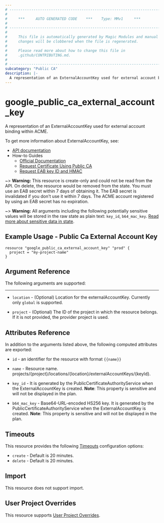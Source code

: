 ```yaml
---
# ----------------------------------------------------------------------------
#
#     ***     AUTO GENERATED CODE    ***    Type: MMv1     ***
#
# ----------------------------------------------------------------------------
#
#     This file is automatically generated by Magic Modules and manual
#     changes will be clobbered when the file is regenerated.
#
#     Please read more about how to change this file in
#     .github/CONTRIBUTING.md.
#
# ----------------------------------------------------------------------------
subcategory: "Public CA"
description: |-
  A representation of an ExternalAccountKey used for external account binding within ACME.
---
```


# google_public_ca_external_account_key

A representation of an ExternalAccountKey used for external account binding within ACME.


To get more information about ExternalAccountKey, see:

* [API documentation](https://cloud.google.com/certificate-manager/docs/reference/public-ca/rest/v1/projects.locations.externalAccountKeys/create)
* How-to Guides
    * [Official Documentation](https://cloud.google.com/certificate-manager/docs/public-ca)
    * [Request Certificate Using Public CA](https://cloud.google.com/certificate-manager/docs/public-ca-tutorial)
    * [Request EAB key ID and HMAC](https://cloud.google.com/certificate-manager/docs/public-ca-tutorial#request-key-hmac)

~> **Warning:** This resource is create-only and could not be read from the API.
On delete, the resource would be removed from the state.
You must use an EAB secret within 7 days of obtaining it.
The EAB secret is invalidated if you don't use it within 7 days.
The ACME account registered by using an EAB secret has no expiration.

~> **Warning:** All arguments including the following potentially sensitive
values will be stored in the raw state as plain text: `key_id`, `b64_mac_key`.
[Read more about sensitive data in state](https://www.terraform.io/language/state/sensitive-data).

## Example Usage - Public Ca External Account Key


```hcl
resource "google_public_ca_external_account_key" "prod" {
  project = "my-project-name"
}
```

## Argument Reference

The following arguments are supported:



- - -


* `location` -
  (Optional)
  Location for the externalAccountKey. Currently only `global` is supported.

* `project` - (Optional) The ID of the project in which the resource belongs.
    If it is not provided, the provider project is used.


## Attributes Reference

In addition to the arguments listed above, the following computed attributes are exported:

* `id` - an identifier for the resource with format `{{name}}`

* `name` -
  Resource name. projects/{project}/locations/{location}/externalAccountKeys/{keyId}.

* `key_id` -
  It is generated by the PublicCertificateAuthorityService when the ExternalAccountKey is created.
  **Note**: This property is sensitive and will not be displayed in the plan.

* `b64_mac_key` -
  Base64-URL-encoded HS256 key. It is generated by the PublicCertificateAuthorityService
  when the ExternalAccountKey is created.
  **Note**: This property is sensitive and will not be displayed in the plan.


## Timeouts

This resource provides the following
[Timeouts](https://developer.hashicorp.com/terraform/plugin/sdkv2/resources/retries-and-customizable-timeouts) configuration options:

- `create` - Default is 20 minutes.
- `delete` - Default is 20 minutes.

## Import

This resource does not support import.

## User Project Overrides

This resource supports [User Project Overrides](https://registry.terraform.io/providers/hashicorp/google/latest/docs/guides/provider_reference#user_project_override).
